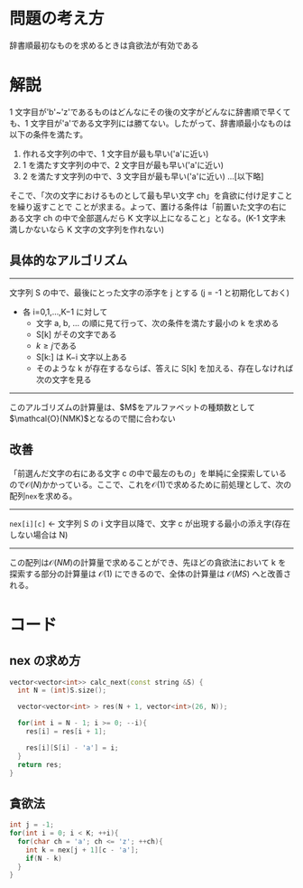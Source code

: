 # 問題の考え方

辞書順最初なものを求めるときは貪欲法が有効である

# 解説

1 文字目が'b'~'z'であるものはどんなにその後の文字がどんなに辞書順で早くても、1 文字目が'a'である文字列には勝てない。したがって、辞書順最小なものは以下の条件を満たす。

1. 作れる文字列の中で、1 文字目が最も早い('a'に近い)
1. 1 を満たす文字列の中で、2 文字目が最も早い('a'に近い)
1. 2 を満たす文字列の中で、3 文字目が最も早い('a'に近い) ...[以下略]

そこで、「次の文字におけるものとして最も早い文字 ch」を貪欲に付け足すことを繰り返すことで
ことが求まる。よって、置ける条件は「前置いた文字の右にある文字 ch の中で全部選んだら K 文字以上になること」となる。(K-1 文字未満しかないなら K 文字の文字列を作れない)

## 具体的なアルゴリズム

<hr>

文字列 S の中で、最後にとった文字の添字を j とする (j = -1 と初期化しておく)

- 各 i=0,1,…,K−1 に対して
  - 文字 a, b, ... の順に見て行って、次の条件を満たす最小の k を求める
  - S[k] がその文字である
  - $k \geq j$である
  - S[k:] は K−i 文字以上ある
  - そのような k が存在するならば、答えに S[k] を加える、存在しなければ次の文字を見る

<hr>
このアルゴリズムの計算量は、$M$をアルファベットの種類数として$\mathcal{O}(NMK)$となるので間に合わない

## 改善

「前選んだ文字の右にある文字 c の中で最左のもの」を単純に全探索しているので$\mathcal{O}(N)$かかっている。ここで、これを$\mathcal{O}(1)$で求めるために前処理として、次の配列`nex`を求める。

<hr>

`nex[i][c]` ← 文字列 S の i 文字目以降で、文字 c が出現する最小の添え字(存在しない場合は N)

<hr>

この配列は$\mathcal{O}(NM)$の計算量で求めることができ、先ほどの貪欲法において k を探索する部分の計算量は $\mathcal{O}(1)$ にできるので、全体の計算量は $\mathcal{O}(MS)$ へと改善される。

# コード

## nex の求め方

```cpp
vector<vector<int>> calc_next(const string &S) {
  int N = (int)S.size();

  vector<vector<int> > res(N + 1, vector<int>(26, N));

  for(int i = N - 1; i >= 0; --i){
    res[i] = res[i + 1];

    res[i][S[i] - 'a'] = i;
  }
  return res;
}
```

## 貪欲法

```cpp
int j = -1;
for(int i = 0; i < K; ++i){
  for(char ch = 'a'; ch <= 'z'; ++ch){
    int k = nex[j + 1][c - 'a'];
    if(N - k)
  }
}
```
